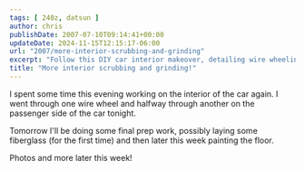 ```yaml
---
tags: [ 240z, datsun ]
author: chris
publishDate: 2007-07-10T09:14:41+00:00
updateDate: 2024-11-15T12:15:17-06:00
url: "2007/more-interior-scrubbing-and-grinding"
excerpt: "Follow this DIY car interior makeover, detailing wire wheeling, prep work, fiberglass layering, and floor painting."
title: "More interior scrubbing and grinding!"
---
```


I spent some time this evening working on the interior of the car again. I went through one wire wheel and halfway through another on the passenger side of the car tonight.

Tomorrow I'll be doing some final prep work, possibly laying some fiberglass (for the first time) and then later this week painting the floor.

Photos and more later this week!
